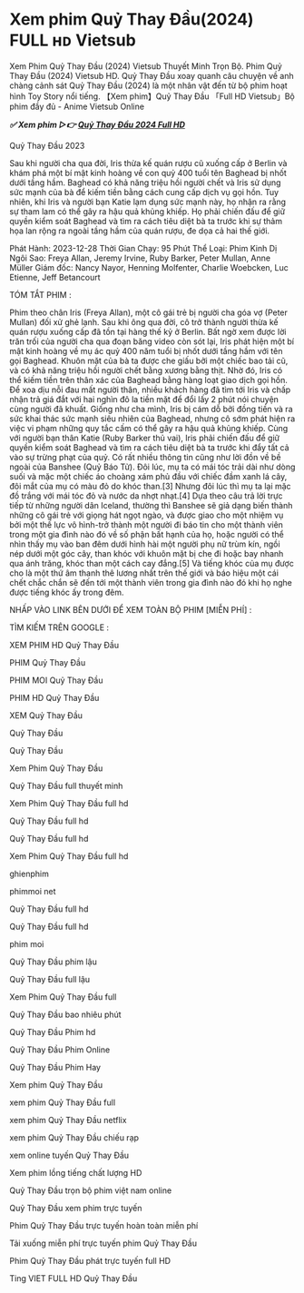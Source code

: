 <H1>Xem phim Quỷ Thay Đầu(2024) FULL ʜᴅ Vietsub</H1>

Xem Phim Quỷ Thay Đầu (2024) Vietsub Thuyết Minh Trọn Bộ. Phim Quỷ Thay Đầu (2024) Vietsub HD. Quỷ Thay Đầu xoay quanh câu chuyện về anh chàng cảnh sát Quỷ Thay Đầu (2024) là một nhân vật đến từ bộ phim hoạt hình Toy Story nổi tiếng. 【Xem phim】Quỷ Thay Đầu 「Full HD Vietsub」Bộ phim đầy đủ - Anime Vietsub Online

<p><b><I>✅ Xem phim ▷👉 <a href="https://t.co/TgsSnHopVP" rel="noopener">Quỷ Thay Đầu 2024 Full HD</a></I></b></p>

Quỷ Thay Đầu 2023

Sau khi người cha qua đời, Iris thừa kế quán rượu cũ xuống cấp ở Berlin và khám phá một bí mật kinh hoàng về con quỷ 400 tuổi tên Baghead bị nhốt dưới tầng hầm. Baghead có khả năng triệu hồi người chết và Iris sử dụng sức mạnh của bà để kiếm tiền bằng cách cung cấp dịch vụ gọi hồn. Tuy nhiên, khi Iris và người bạn Katie lạm dụng sức mạnh này, họ nhận ra rằng sự tham lam có thể gây ra hậu quả khủng khiếp. Họ phải chiến đấu để giữ quyền kiểm soát Baghead và tìm ra cách tiêu diệt bà ta trước khi sự thảm họa lan rộng ra ngoài tầng hầm của quán rượu, đe dọa cả hai thế giới.

Phát Hành: 2023-12-28
Thời Gian Chạy: 95 Phút
Thể Loại: Phim Kinh Dị
Ngôi Sao: Freya Allan, Jeremy Irvine, Ruby Barker, Peter Mullan, Anne Müller
Giám đốc: Nancy Nayor, Henning Molfenter, Charlie Woebcken, Luc Etienne, Jeff Betancourt

TÓM TẮT PHIM : 
 
Phim theo chân Iris (Freya Allan), một cô gái trẻ bị người cha góa vợ (Peter Mullan) đối xử ghẻ lạnh. Sau khi ông qua đời, cô trở thành người thừa kế quán rượu xuống cấp đã tồn tại hàng thế kỷ ở Berlin. Bất ngờ xem được lời trăn trối của người cha qua đoạn băng video còn sót lại, Iris phát hiện một bí mật kinh hoàng về mụ ác quỷ 400 năm tuổi bị nhốt dưới tầng hầm với tên gọi Baghead. Khuôn mặt của bà ta được che giấu bởi một chiếc bao tải cũ, và có khả năng triệu hồi người chết bằng xương bằng thịt. Nhờ đó, Iris có thể kiếm tiền trên thân xác của Baghead bằng hàng loạt giao dịch gọi hồn. Để xoa dịu nỗi đau mất người thân, nhiều khách hàng đã tìm tới Iris và chấp nhận trả giá đắt với hai nghìn đô la tiền mặt để đổi lấy 2 phút nói chuyện cùng người đã khuất. Giống như cha mình, Iris bị cám dỗ bởi đồng tiền và ra sức khai thác sức mạnh siêu nhiên của Baghead, nhưng cô sớm phát hiện ra việc vi phạm những quy tắc cấm có thể gây ra hậu quả khủng khiếp. Cùng với người bạn thân Katie (Ruby Barker thủ vai), Iris phải chiến đấu để giữ quyền kiểm soát Baghead và tìm ra cách tiêu diệt bà ta trước khi đẩy tất cả vào sự trừng phạt của quỷ.
Có rất nhiều thông tin cũng như lời đồn về bề ngoài của Banshee (Quỷ Báo Tử). Đôi lúc, mụ ta có mái tóc trải dài như dòng suối và mặc một chiếc áo choàng xám phủ đầu với chiếc đầm xanh lá cây, đôi mắt của mụ có màu đỏ do khóc than.[3] Nhưng đôi lúc thì mụ ta lại mặc đồ trắng với mái tóc đỏ và nước da nhợt nhạt.[4] Dựa theo câu trả lời trực tiếp từ những người dân Iceland, thường thì Banshee sẽ giả dạng biến thành những cô gái trẻ với giọng hát ngọt ngào, và được giao cho một nhiệm vụ bởi một thế lực vô hình-trở thành một người đi báo tin cho một thành viên trong một gia đình nào đó về số phận bất hạnh của họ, hoặc người có thể nhìn thấy mụ vào ban đêm dưới hình hài một người phụ nữ trùm kín, ngồi nép dưới một góc cây, than khóc với khuôn mặt bị che đi hoặc bay nhanh qua ánh trăng, khóc than một cách cay đắng.[5] Và tiếng khóc của mụ được cho là một thứ âm thanh thê lương nhất trên thế giới và báo hiệu một cái chết chắc chắn sẽ đến tới một thành viên trong gia đình nào đó khi họ nghe được tiếng khóc ấy trong đêm.

NHẤP VÀO LINK BÊN DƯỚI ĐỂ XEM TOÀN BỘ PHIM  [MIỄN PHÍ] :

TÌM KIẾM TRÊN GOOGLE :

XEM PHIM HD  Quỷ Thay Đầu

PHIM Quỷ Thay Đầu

PHIM MOI Quỷ Thay Đầu

PHIM HD Quỷ Thay Đầu

XEM Quỷ Thay Đầu

Quỷ Thay Đầu

Quỷ Thay Đầu

Xem Phim Quỷ Thay Đầu

Quỷ Thay Đầu full thuyết minh

Xem Phim Quỷ Thay Đầu full hd

Quỷ Thay Đầu full hd

Quỷ Thay Đầu full hd

Xem Phim Quỷ Thay Đầu full hd

ghienphim

phimmoi net

Quỷ Thay Đầu full hd

Quỷ Thay Đầu full hd

phim moi

Quỷ Thay Đầu phim lậu

Quỷ Thay Đầu full lậu

Xem Phim Quỷ Thay Đầu full

Quỷ Thay Đầu bao nhiêu phút

Quỷ Thay Đầu Phim hd

Quỷ Thay Đầu Phim Online

Quỷ Thay Đầu Phim Hay

Xem phim Quỷ Thay Đầu

xem phim Quỷ Thay Đầu full

xem phim Quỷ Thay Đầu netflix

xem phim Quỷ Thay Đầu chiếu rạp

xem online tuyến Quỷ Thay Đầu

Xem phim lồng tiếng chất lượng HD

Quỷ Thay Đầu trọn bộ phim việt nam online

Quỷ Thay Đầu xem phim trực tuyến

Phim Quỷ Thay Đầu trực tuyến hoàn toàn miễn phí

Tải xuống miễn phí trực tuyến phim Quỷ Thay Đầu

Phim Quỷ Thay Đầu phát trực tuyến full HD

Ting VIET FULL HD Quỷ Thay Đầu
